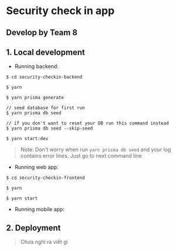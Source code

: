 # Security check in app

## Develop by Team 8 

## 1. Local development

- Running backend:
```
$ cd security-checkin-backend

$ yarn 

$ yarn prisma generate

// seed database for first run
$ yarn prisma db seed

// if you don't want to reset your DB run this command instead
$ yarn prisma db seed --skip-seed

$ yarn start:dev
```

> Note: Don't worry when run ```yarn prisma db seed``` and your log contains error lines. Just go to next command line

- Running web app:
```
$ cd security-checkin-frontend

$ yarn 

$ yarn start
```

- Running mobile app:

## 2. Deployment

> Chưa nghĩ ra viết gì